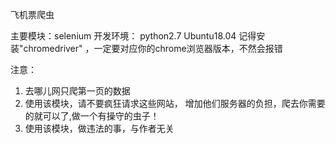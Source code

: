 飞机票爬虫

主要模块：selenium
开发环境：
python2.7
Ubuntu18.04
记得安装"chromedriver" ，一定要对应你的chrome浏览器版本，不然会报错

注意：
1. 去哪儿网只爬第一页的数据
2. 使用该模块，请不要疯狂请求这些网站，
   增加他们服务器的负担，爬去你需要的就可以了,做一个有操守的虫子！
3. 使用该模块，做违法的事，与作者无关

